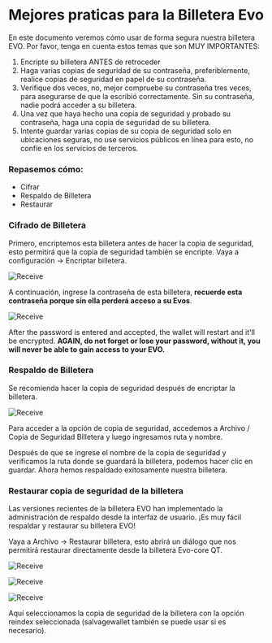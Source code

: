 # Mejores praticas para la Billetera Evo

En este documento veremos cómo usar de forma segura nuestra billetera EVO. Por favor, tenga en cuenta estos temas que son MUY IMPORTANTES:

1. Encripte su billetera ANTES de retroceder
2. Haga varias copias de seguridad de su contraseña, preferiblemente, realice copias de seguridad en papel de su contraseña.
3. Verifique dos veces, no, mejor compruebe su contraseña tres veces, para asegurarse de que la escribió correctamente. Sin su contraseña, nadie podrá acceder a su billetera.
4. Una vez que haya hecho una copia de seguridad y probado su contraseña, haga una copia de seguridad de su billetera.
5. Intente guardar varias copias de su copia de seguridad solo en ubicaciones seguras, no use servicios públicos en línea para esto, no confíe en los servicios de terceros.

### Repasemos cómo:

- Cifrar
- Respaldo de Billetera
- Restaurar 

### Cifrado de Billetera

Primero, encriptemos esta billetera antes de hacer la copia de seguridad, esto permitirá que la copia de seguridad también se encripte. Vaya a configuración -> Encriptar billetera.

![Receive](https://docs.coinevo.tech/en/EVO-wallet-usage-best-practices/687474703a2f2f39322e3232322e36392e38362f696d616765732f77616c6c65742f31312e706e67)

A continuación, ingrese la contraseña de esta billetera, **recuerde esta contraseña porque sin ella perderá acceso a su Evos**.

![Receive](https://docs.coinevo.tech/en/EVO-wallet-usage-best-practices/687474703a2f2f39322e3232322e36392e38362f696d616765732f77616c6c65742f31322e706e67)

After the password is entered and accepted, the wallet will restart and it'll be encrypted. **AGAIN, do not forget or lose your password, without it, you will never be able to gain access to your EVO.**

### Respaldo de Billetera

Se recomienda hacer la copia de seguridad después de encriptar la billetera.

![Receive](https://docs.coinevo.tech/en/EVO-wallet-usage-best-practices/687474703a2f2f39322e3232322e36392e38362f696d616765732f77616c6c65742f6261636b75702e706e67)

Para acceder a la opción de copia de seguridad, accedemos a Archivo / Copia de Seguridad Billetera y luego ingresamos ruta y nombre.

Después de que se ingrese el nombre de la copia de seguridad y verificamos la ruta donde se guardará la billetera, podemos hacer clic en guardar. Ahora hemos respaldado exitosamente nuestra billetera.

### Restaurar copia de seguridad de la billetera

Las versiones recientes de la billetera EVO han implementado la administración de respaldo desde la interfaz de usuario. ¡Es muy fácil respaldar y restaurar su billetera EVO!

Vaya a Archivo -> Restaurar billetera, esto abrirá un diálogo que nos permitirá restaurar directamente desde la billetera Evo-core QT.

![Receive](https://docs.coinevo.tech/en/EVO-wallet-usage-best-practices/687474703a2f2f39322e3232322e36392e38362f696d616765732f77616c6c65742f726573746f72652e706e67)

![Receive](https://docs.coinevo.tech/en/EVO-wallet-usage-best-practices/687474703a2f2f39322e3232322e36392e38362f696d616765732f77616c6c65742f726573746f7265322e706e67)

![Receive](https://docs.coinevo.tech/en/EVO-wallet-usage-best-practices/687474703a2f2f39322e3232322e36392e38362f696d616765732f77616c6c65742f726573746f7265332e706e67)

Aquí seleccionamos la copia de seguridad de la billetera con la opción reindex seleccionada (salvagewallet también se puede usar si es necesario).